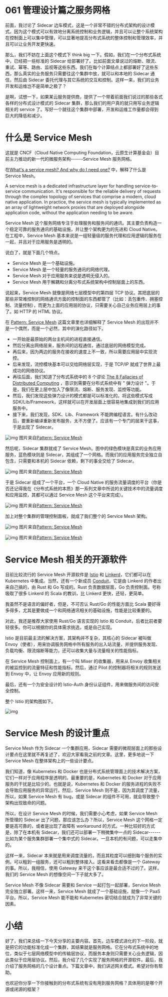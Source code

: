 # 061 管理设计篇之服务网格

前面，我讨论了 Sidecar
边车模式，这是一个非常不错的分布式架构的设计模式。因为这个模式可以有效地分离系统控制和业务逻辑，并且可以让整个系统架构在控制面上可以集中管理，可以显著地提高分布式系统的整体控制和管理效率，并且可以让业务开发更快速。

那么，我们不妨在上面这个模式下 think big
一下。假如，我们在一个分布式系统中，已经把一些标准的 Sidecar
给部署好了。比如前面文章说过的熔断、限流、重试、幂等、路由、监视等这些东西。我们在每个计算结点上都部署好了这些东西，那么真实的业务服务只需要往这个集群中放，就可以和本地的
Sidecar 通信，然后由 Sidecar
委托代理与其它系统的交互和控制。这样一来，我们的业务开发和运维岂不是简单之极了？

是啊，试想一下，如果某云服务提供商，提供了一个带着前面我们说过的那些各式各样的分布式设计模式的
Sidecar 集群，那么我们的用户真的就只用写业务逻辑相关的 service
了。写好一个就往这个集群中部署，开发和运维工作量都会得到巨大的降低和减少。

# 什么是 Service Mesh

这就是 CNCF（Cloud Native Computing
Foundation，云原生计算基金会）目前主力推动的新一代的微服务架构------Service
Mesh 服务网格。

在[What's a service mesh? And why do I need
one?](https://buoyant.io/2017/04/25/whats-a-service-mesh-and-why-do-i-need-one/)
中，解释了什么是 Service Mesh。

A service mesh is a dedicated infrastructure layer for handling
service-to-service communication. It's responsible for the reliable
delivery of requests through the complex topology of services that
comprise a modern, cloud native application. In practice, the service
mesh is typically implemented as an array of lightweight network proxies
that are deployed alongside application code, without the application
needing to be aware.

Service Mesh
这个服务网络专注于处理服务和服务间的通讯。其主要负责构造一个稳定可靠的服务通讯的基础设施，并让整个架构更为的先进和
Cloud Native。在工程中，Service Mesh
基本来说是一组轻量级的服务代理和应用逻辑的服务在一起，并且对于应用服务是透明的。

说白了，就是下面几个特点。

-   Service Mesh 是一个基础设施。
-   Service Mesh 是一个轻量的服务通讯的网络代理。
-   Service Mesh 对于应用服务来说是透明无侵入的。
-   Service Mesh 用于解耦和分离分布式系统架构中控制层面上的东西。

说起来，Service Mesh 就像是网络七层模型中的第四层 TCP
协议。其把底层的那些非常难控制的网络通讯方面的控制面的东西都管了（比如：丢包重传、拥塞控制、流量控制），而更为上面的应用层的协议，只需要关心自己业务应用层上的事了。如
HTTP 的 HTML 协议。

在 [Pattern: Service
Mesh](http://philcalcado.com/2017/08/03/pattern_service_mesh.html)
这篇文章里也详细解释了 Service Mesh
的出现并不是一个偶然，而是一个必然，其中的演化路径如下。

-   一开始是最原始的两台主机间的进程直接通信。
-   然后分离出网络层来，服务间的远程通信，通过底层的网络模型完成。
-   再后来，因为两边的服务在接收的速度上不一致，所以需要应用层中实现流控。
-   后来发现，流控模块基本可以交给网络层实现，于是 TCP/IP
    就成了世界上最成功的网络协议。
-   再往后面，我们知道了分布式系统中的 8 个谬论 [The 8 Fallacies of
    Distributed
    Computing](https://en.wikipedia.org/wiki/Fallacies_of_distributed_computing)
    ，意识到需要在分布式系统中有 " 弹力设计
    "。于是，我们在更上层中加入了像限流、熔断、服务发现、监控等功能。
-   然后，我们发现这些弹力设计的模式都是可以标准化的。将这些模式写成
    SDK/Lib/Framework，这样就可以在开发层面上很容易地集成到我们的应用服务中。
-   接下来，我们发现，SDK、Lib、Framework
    不能跨编程语言。有什么改动后，要重新编译重新发布服务，太不方便了。应该有一个专门的层来干这事，于是出现了
    Sidecar。

![img](assets/d8aaf6cfe490ffc3b89d08decf7c96c7.png) 图片来自[Pattern:
Service
Mesh](http://philcalcado.com/2017/08/03/pattern_service_mesh.html)

然后呢，Sidecar 集群就成了 Service
Mesh。图中的绿色模块是真实的业务应用服务，蓝色模块则是
Sidecar，其组成了一个网格。而我们的应用服务完全独立自包含，只需要和本机的
Sidecar 依赖，剩下的事全交给了 Sidecar。

![img](assets/e9235eeaf30df456748d391144bd2bbd.png) 图片来自[Pattern:
Service
Mesh](http://philcalcado.com/2017/08/03/pattern_service_mesh.html)

于是 Sidecar 组成了一个平台，一个 Cloud Native
的服务流量调度的平台（你是否还记得我在《分布式系统的本质》那一系列文章中所说的关键技术中的流量调度和应用监控，其都可以通过
Service Mesh 这个平台来完成）。

![img](assets/3d66848ecdc7e582015d8178e702d3d1.png) 图片来自[Pattern:
Service
Mesh](http://philcalcado.com/2017/08/03/pattern_service_mesh.html)

加上对整个集群的管理控制面板，就成了我们整个的 Service Mesh 架构。

![img](assets/bf90978e3488ff0c8eb5f8c759ab1078.png) 图片来自[Pattern:
Service
Mesh](http://philcalcado.com/2017/08/03/pattern_service_mesh.html)

![img](assets/bb846cf73db84f1551f3051fc1705b3f.png) 图片来自[Pattern:
Service
Mesh](http://philcalcado.com/2017/08/03/pattern_service_mesh.html)

# Service Mesh 相关的开源软件

目前比较流行的 Service Mesh 开源软件是 [Istio](https://istio.io/) 和
[Linkerd](https://linkerd.io/)，它们都可以在 Kubernetes
中集成。当然，还有一个新成员 [Conduit](https://conduit.io/)，它是由
Linkerd 的作者出来自己搞的，由 Rust 和 Go 写成的。Rust 负责数据层面，Go
负责控制面。号称吸取了很多 Linkerd 的 Scala 的教训，比 Linkerd
更快，还轻，更简单。

我虽然不是语言的偏好者，但是，不可否认 Rust/Go 的性能方面比 Scala
要好得多得多，尤其是要做成一个和网络通讯相关的基础设施，性能是比较重要的。

对此，我还是推荐大家使用 Rust/Go 语言实现的 lstio 和
Conduit，后者比前者要轻很多。你可以根据你的具体需求挑选，或是自己实现。

lstio 是目前最主流的解决方案，其架构并不复杂，其核心的 Sidecar 被叫做
Envoy（使者），用来协调服务网格中所有服务的出入站流量，并提供服务发现、负载均衡、限流熔断等能力，还可以收集大量与流量相关的性能指标。

在 Service Mesh 控制面上，有一个叫 Mixer 的收集器，用来从 Envoy
收集相关的被监控到的流量特征和性能指标。然后，通过 Pilot
的控制器将相关的规则发送到 Envoy 中，让 Envoy 应用新的规则。

最后，还有一个为安全设计的 lstio-Auth
身份认证组件，用来做服务间的访问安全控制。

整个 lstio 的架构图如下。

![img](assets/1a579db1c95608588052b167e68836f2.png)

# Service Mesh 的设计重点

Service Mesh 作为 Sidecar 一个集群应用，Sidecar
需要的微观层面上的那些设计要点在这里就不再复述了，欢迎大家看我之前的文章。这里，更多地说一下
Service Mesh 在整体架构上的一些设计要点。

我们知道，像 Kubernetes 和 Docker
也是分布式系统管理面上的技术解决方案，它们一样对于应用程序是透明的。最重要的是，Kubernetes
和 Docker 对于应用服务的干扰是比较少的。也就是说，Kubernetes 和 Docker
的服务进程的失败不会导致应用服务的异常运行。然后，Service Mesh
则不是，因为其调度了流量，所以，如果 Service Mesh 有 bug，或是 Sidecar
的组件不可用，就会导致整个架构出现致命的问题。

所以，在设计 Service Mesh 的时候，我们需要小心考虑，如果 Service Mesh
所管理的 Sidecar 出了问题，那应该怎么办？所以，Service Mesh
这个网格一定要是高可靠的，或者是出现了故障有 workaround
的方式。一种比较好的方式是，除了在本机有
Sidecar，我们还可以部署一下稍微集中一点的
Sidecar------比如为某个服务集群部署一个集中式的
Sidecar。一旦本机的有问题，可以走集中的。

这样一来，Sidecar
本来就是用来调度流量的，而且其粒度可以细到每个服务的实例，可以粗到一组服务，还可以粗到整体接入。这看来看去都像是一个
Gateway 的事。所以，我相信，使用 Gateway
来干这个事应该是最合适不过的了。这样，我们的 Service Mesh
的想像空间一下子就大多了。

Service Mesh 不像 Sidecar 需要和 Service 一起打包一起部署，Service Mesh
完全独立部署。这样一来，Service Mesh 就成了一个基础设施，就像一个 PaaS
平台。所以，Service Mesh 能不能和 Kubernetes
密切结合就成为了非常关键的因素。

# 小结

好了，我们来总结一下今天分享的主要内容。首先，边车模式进化的下一阶段，就是把它的功能标准化成一个集群，其结果就是服务网格。它在分布式系统中的地位，类似于七层网络模型中的传输层协议，而服务本身则只需要关心业务逻辑，因此类似于应用层协议。然后，我介绍了几个实现了服务网格的开源软件。最后，我介绍了服务网格的几个设计重点。下篇文章中，我们讲述网关模式。希望对你有帮助。

也欢迎你分享一下你接触到的分布式系统有没有用到服务网格？具体用的是哪个开源或闭源的框架？

